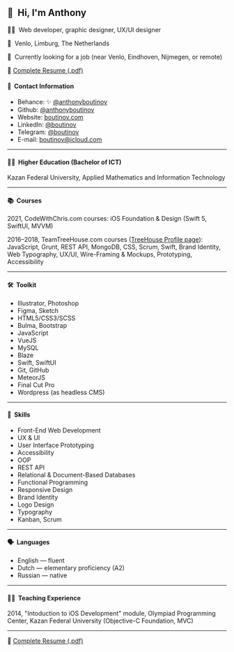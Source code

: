 ## 👋  Hi, I'm Anthony

👨‍💻  Web developer, graphic designer, UX/UI designer

📍  Venlo, Limburg, The Netherlands

👀  Currently looking for a job (near Venlo, Eindhoven, Nijmegen, or remote)

📃  <a href="Anthony%20Butinov%20-%20Web%20Developer%2C%20Graphic%20Designer%20-%20Resume.pdf">Complete Resume (.pdf)</a>

#### 📇  Contact Information

- Behance: ✨ <a href="https://www.behance.net/anthonyboutinov">@anthonyboutinov</a>
- Github: <a href="https://github.com/anthonyboutinov">@anthonyboutinov</a>
- Website: <a href="https://boutinov.com">boutinov.com</a>
- LinkedIn: <a href="https://www.linkedin.com/in/boutinov">@boutinov</a>
- Telegram: <a href="https://t.me/boutinov">@boutinov</a>
- E-mail: <a href="mailto:boutinov@icloud.com">boutinov@icloud.com</a>
<!-- - WhatsApp: <a href="https://wa.me/31626191937">+31 6 26 1919 37</a> -->

---

#### 👨‍🎓  Higher Education (Bachelor of ICT)

Kazan Federal University, Applied Mathematics and Information Technology

---

#### 📚  Courses

2021, CodeWithChris.com courses: iOS Foundation & Design (Swift 5, SwiftUI, MVVM)

2016–2018, TeamTreeHouse.com courses (<a href="https://teamtreehouse.com/anthonyboutinov">TreeHouse Profile page</a>): JavaScript, Grunt, REST API, MongoDB, CSS, Scrum, Swift, Brand Identity, Web Typography, UX/UI, Wire-Framing & Mockups, Prototyping, Accessibility

---

#### 🛠  Toolkit

- Illustrator, Photoshop
- Figma, Sketch
- HTML5/CSS3/SCSS
- Bulma, Bootstrap
- JavaScript	
- VueJS
- MySQL
- Blaze
- Swift, SwiftUI
- Git, GitHub
- MeteorJS
- Final Cut Pro
- Wordpress (as headless CMS)

---

#### 🧠  Skills

- Front-End Web Development
- UX & UI
- User Interface Prototyping 
- Accessibility
- OOP
- REST API
- Relational & Document-Based Databases
- Functional Programming
- Responsive Design 
- Brand Identity
- Logo Design
- Typography
- Kanban, Scrum

---

#### 🗣  Languages

- English — fluent
- Dutch — elementary proficiency (A2)
- Russian — native

---

#### 👨‍🏫  Teaching Experience

2014, "Intoduction to iOS Development" module, Olympiad Programming Center, Kazan Federal University (Objective-C Foundation, MVC)

---

📃  <a href="Anthony%20Butinov%20-%20Web%20Developer%2C%20Graphic%20Designer%20-%20Resume.pdf">Complete Resume (.pdf)</a>
